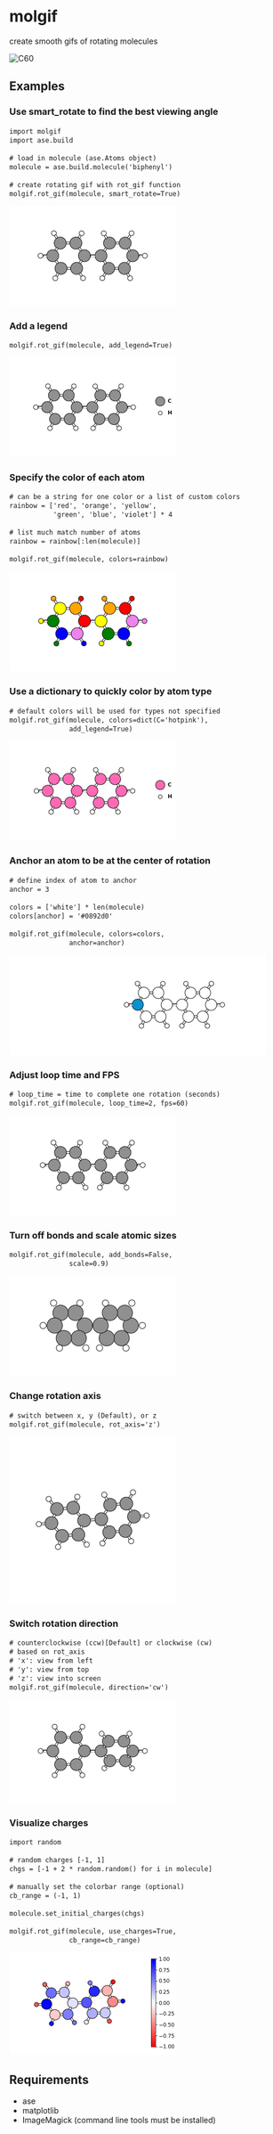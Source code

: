 # molgif

create smooth gifs of rotating molecules

![C60](gifs/C60.gif)

## Examples

### Use smart_rotate to find the best viewing angle

    import molgif
    import ase.build

    # load in molecule (ase.Atoms object)
    molecule = ase.build.molecule('biphenyl')

    # create rotating gif with rot_gif function
    molgif.rot_gif(molecule, smart_rotate=True)

![biphenyl](gifs/biphenyl.gif)

### Add a legend

    molgif.rot_gif(molecule, add_legend=True)

![biphenyl-legend](gifs/biphenyl-legend.gif)

### Specify the color of each atom

    # can be a string for one color or a list of custom colors
    rainbow = ['red', 'orange', 'yellow',
               'green', 'blue', 'violet'] * 4

    # list much match number of atoms
    rainbow = rainbow[:len(molecule)]

    molgif.rot_gif(molecule, colors=rainbow)

![biphenyl-rainbow](gifs/biphenyl-rainbow.gif)

### Use a dictionary to quickly color by atom type

    # default colors will be used for types not specified
    molgif.rot_gif(molecule, colors=dict(C='hotpink'),
                   add_legend=True)

![biphenyl-hotpink](gifs/biphenyl-hotpink.gif)

### Anchor an atom to be at the center of rotation

    # define index of atom to anchor
    anchor = 3

    colors = ['white'] * len(molecule)
    colors[anchor] = '#0892d0'

    molgif.rot_gif(molecule, colors=colors,
                   anchor=anchor)

![biphenyl-anchor](gifs/biphenyl-anchor.gif)

### Adjust loop time and FPS

    # loop_time = time to complete one rotation (seconds)
    molgif.rot_gif(molecule, loop_time=2, fps=60)

![biphenyl-2s-looptime](gifs/biphenyl-2s-looptime.gif)

### Turn off bonds and scale atomic sizes

    molgif.rot_gif(molecule, add_bonds=False,
                   scale=0.9)

![biphenyl-no-bonds](gifs/biphenyl-no-bonds.gif)

### Change rotation axis

    # switch between x, y (Default), or z
    molgif.rot_gif(molecule, rot_axis='z')

![biphenyl-rotz](gifs/biphenyl-rotz.gif)

### Switch rotation direction

    # counterclockwise (ccw)[Default] or clockwise (cw)
    # based on rot_axis
    # 'x': view from left
    # 'y': view from top
    # 'z': view into screen
    molgif.rot_gif(molecule, direction='cw')

![biphenyl-cw](gifs/biphenyl-cw.gif)

### Visualize charges

    import random

    # random charges [-1, 1]
    chgs = [-1 + 2 * random.random() for i in molecule]

    # manually set the colorbar range (optional)
    cb_range = (-1, 1)

    molecule.set_initial_charges(chgs)

    molgif.rot_gif(molecule, use_charges=True,
                   cb_range=cb_range)

![biphenyl-charges](gifs/biphenyl-charges.gif)

## Requirements

- ase
- matplotlib
- ImageMagick (command line tools must be installed)
